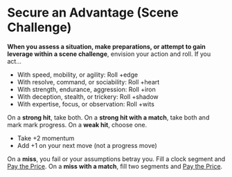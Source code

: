 # Secure an Advantage (Scene Challenge)

**When you assess a situation, make preparations, or attempt to gain leverage within a scene challenge**, envision your action and roll. If you act...

  * With speed, mobility, or agility: Roll +edge
  * With resolve, command, or sociability: Roll +heart
  * With strength, endurance, aggression: Roll +iron
  * With deception, stealth, or trickery: Roll +shadow
  * With expertise, focus, or observation: Roll +wits

On a **strong hit**, take both. On a **strong hit with a match**, take both and mark mark progress. On a **weak hit**, choose one.

  * Take +2 momentum
  * Add +1 on your next move (not a progress move)

On a **miss**, you fail or your assumptions betray you. Fill a clock segment and [Pay the Price](Pay_the_Price.md). On a **miss with a match**, fill two segments and [Pay the Price](Pay_the_Price.md).